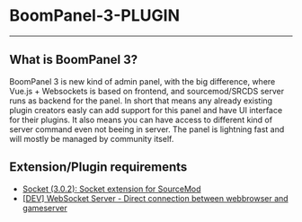 # BoomPanel-3-PLUGIN
---

## What is BoomPanel 3?
BoomPanel 3 is new kind of admin panel, with the big difference, where Vue.js + Websockets is based on frontend, and 
sourcemod/SRCDS server runs as backend for the panel. In short that means any already existing plugin creators easly can add 
support for this panel and have UI interface for their plugins. It also means you can have access to different kind of server 
command even not beeing in server. The panel is lightning fast and will mostly be managed by community itself. 


## Extension/Plugin requirements
* [Socket (3.0.2): Socket extension for SourceMod](https://github.com/JoinedSenses/sm-ext-socket/releases)
* [[DEV] WebSocket Server - Direct connection between webbrowser and gameserver](https://forums.alliedmods.net/showthread.php?t=182615)
